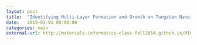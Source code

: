 ```yaml
---
layout: post
title:  "Identifying Multi-Layer Formation and Growth on Tungsten Nano-Wires"
date:   2015-01-01 00:00:00
categories: main
external-url: http://materials-informatics-class-fall2014.github.io/MIC-Tungsten-Nanowires/
---
```


